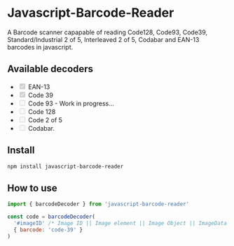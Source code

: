 # Javascript-Barcode-Reader

A Barcode scanner capapable of reading Code128, Code93, Code39, Standard/Industrial 2 of 5, Interleaved 2 of 5, Codabar and EAN-13 barcodes in javascript.

## Available decoders

<ul>
<li><input type="checkbox" disabled checked> EAN-13</li>
<li><input type="checkbox" disabled checked> Code 39</li>
<li><input type="checkbox" disabled> Code 93 - Work in progress...</li>
<li><input type="checkbox" disabled> Code 128</li>
<li><input type="checkbox" disabled> Code 2 of 5</li>
<li><input type="checkbox" disabled> Codabar.</li>
</ul>

## Install

```bash
npm install javascript-barcode-reader
```

## How to use

```js
import { barcodeDecoder } from 'javascript-barcode-reader'

const code = barcodeDecoder(
  '#imageID' /* Image ID || Image element || Image Object || ImageData || Canvas */,
  { barcode: 'code-39' }
)
```
